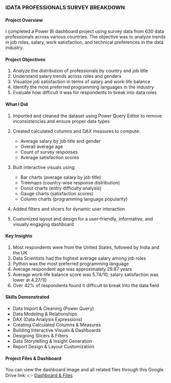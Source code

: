 ### ℹ️DATA PROFESSIONALS SURVEY BREAKDOWN

#### Project Overview

I completed a Power BI dashboard project using survey data from 630 data professionals across various countries. The objective was to analyze trends in job roles, salary, work satisfaction, and technical preferences in the data industry.

#### Project Objectives

1. Analyze the distribution of professionals by country and job title
2. Understand salary trends across roles and genders
3. Visualize job satisfaction in terms of salary and work-life balance
4. Identify the most preferred programming languages in the industry
5. Evaluate how difficult it was for respondents to break into data roles

#### What I Did

1. Imported and cleaned the dataset using Power Query Editor to remove inconsistencies and ensure proper data types
2. Created calculated columns and DAX measures to compute:

   * Average salary by job title and gender
   * Overall average age
   * Count of survey responses
   * Average satisfaction scores
3. Built interactive visuals using:

   * Bar charts (average salary by job title)
   * Treemaps (country-wise response distribution)
   * Donut charts (entry difficulty analysis)
   * Gauge charts (satisfaction scores)
   * Column charts (programming language popularity)
4. Added filters and slicers for dynamic user interaction
5. Customized layout and design for a user-friendly, informative, and visually engaging dashboard

#### Key Insights

1. Most respondents were from the United States, followed by India and the UK
2. Data Scientists had the highest average salary among job roles
3. Python was the most preferred programming language
4. Average respondent age was approximately 29.87 years
5. Average work-life balance score was 5.74/10; salary satisfaction was lower at 4.27/10
6. Over 42% of respondents found it difficult to break into the data field

#### Skills Demonstrated

* Data Import & Cleaning (Power Query)
* Data Modeling & Relationships
* DAX (Data Analysis Expressions)
* Creating Calculated Columns & Measures
* Building Interactive Visuals & Dashboards
* Designing Slicers & Filters
* Data Storytelling & Insight Generation
* Report Design & Layout Customization

#### Project Files & Dashboard

You can view the dashboard image and all related files through this Google Drive link:
👉 [Dashboard & Files](https://drive.google.com/drive/folders/1li8aW4n7x9sDqSQ6CDJlXF2c-5O17Q47?lfhs=2)



